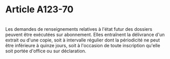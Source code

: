 # Article A123-70

<p><br/>Les demandes de renseignements relatives à l'état futur des dossiers peuvent être exécutées sur abonnement. Elles entraînent la délivrance d'un extrait ou d'une copie, soit à intervalle régulier dont la périodicité ne peut être inférieure à quinze jours, soit à l'occasion de toute inscription qu'elle soit portée d'office ou sur déclaration.</p>